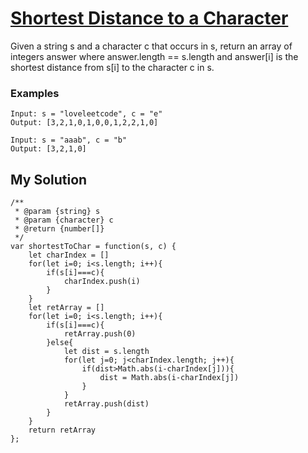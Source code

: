 # [Shortest Distance to a Character](https://leetcode.com/problems/shortest-distance-to-a-character/)

Given a string s and a character c that occurs in s, return an array of integers answer where answer.length == s.length and answer[i] is the shortest distance from s[i] to the character c in s.

### Examples

```
Input: s = "loveleetcode", c = "e"
Output: [3,2,1,0,1,0,0,1,2,2,1,0]

Input: s = "aaab", c = "b"
Output: [3,2,1,0]
```

## My Solution

```
/**
 * @param {string} s
 * @param {character} c
 * @return {number[]}
 */
var shortestToChar = function(s, c) {
    let charIndex = []
    for(let i=0; i<s.length; i++){
        if(s[i]===c){
            charIndex.push(i)
        }
    }
    let retArray = []
    for(let i=0; i<s.length; i++){
        if(s[i]===c){
            retArray.push(0)
        }else{
            let dist = s.length
            for(let j=0; j<charIndex.length; j++){
                if(dist>Math.abs(i-charIndex[j])){
                    dist = Math.abs(i-charIndex[j])
                }
            }
            retArray.push(dist)
        }
    }
    return retArray
};
```
